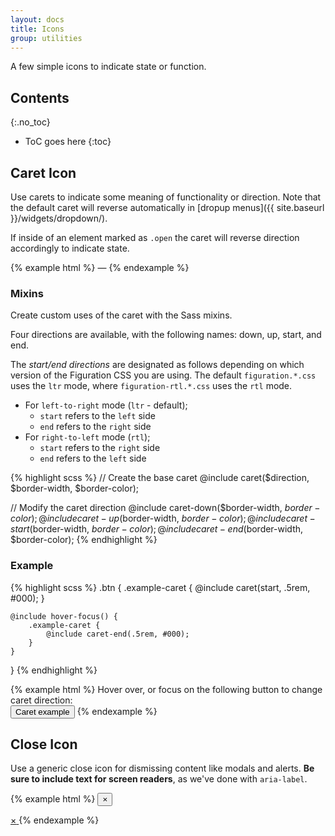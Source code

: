 ```yaml
---
layout: docs
title: Icons
group: utilities
---
```


A few simple icons to indicate state or function.

## Contents
{:.no_toc}

* ToC goes here
{:toc}

## Caret Icon

Use carets to indicate some meaning of functionality or direction. Note that the default caret will reverse automatically in [dropup menus]({{ site.baseurl }}/widgets/dropdown/).

If inside of an element marked as `.open` the caret will reverse direction accordingly to indicate state.

{% example html %}
<span class="caret" aria-hidden="true"></span>
<span class="open">
  <span class="caret" aria-hidden="true"></span>
</span>
&mdash;
<span class="dropup">
  <span class="caret" aria-hidden="true"></span>
</span>
<span class="dropup open">
  <span class="caret" aria-hidden="true"></span>
</span>
{% endexample %}

### Mixins

Create custom uses of the caret with the Sass mixins.

Four directions are available, with the following names: down, up, start, and end.

The *start/end directions* are designated as follows depending on which version of the Figuration CSS you are using.  The default `figuration.*.css` uses the `ltr` mode, where `figuration-rtl.*.css` uses the `rtl` mode.

- For `left-to-right` mode (`ltr` - default);
  - `start` refers to the `left` side
  - `end` refers to the `right` side
- For `right-to-left` mode (`rtl`);
  - `start` refers to the `right` side
  - `end` refers to the `left` side

{% highlight scss %}
// Create the base caret
@include caret($direction, $border-width, $border-color);

// Modify the caret direction
@include caret-down($border-width, $border-color);
@include caret-up($border-width, $border-color);
@include caret-start($border-width, $border-color);
@include caret-end($border-width, $border-color);
{% endhighlight %}

### Example

{% highlight scss %}
.btn {
    .example-caret {
        @include caret(start, .5rem, #000);
    }

    @include hover-focus() {
        .example-caret {
            @include caret-end(.5rem, #000);
        }
    }
}
{% endhighlight %}

{% example html %}
Hover over, or focus on the following button to change caret direction:<br />
<button type="button" class="btn">
    Caret example
    <span class="example-caret" aria-hidden="true"></span>
</button>
{% endexample %}


## Close Icon

Use a generic close icon for dismissing content like modals and alerts. **Be sure to include text for screen readers**, as we've done with `aria-label`.

{% example html %}
<button type="button" class="close" aria-label="Close">
  <span aria-hidden="true">&times;</span>
</button>

<a href="#" role="button" class="close" aria-label="Close">
    <span aria-hidden="true">&times;</span>
</a>
{% endexample %}

